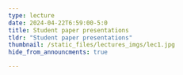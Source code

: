 ```yaml
---
type: lecture
date: 2024-04-22T6:59:00-5:0
title: Student paper presentations
tldr: "Student paper presentations"
thumbnail: /static_files/lectures_imgs/lec1.jpg
hide_from_announcments: true

---
```

